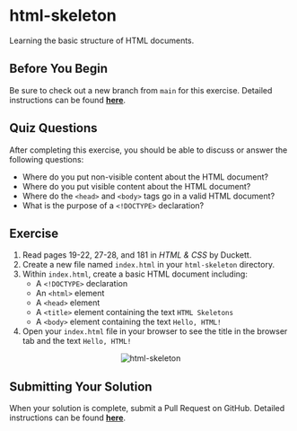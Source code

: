 # html-skeleton

Learning the basic structure of HTML documents.

## Before You Begin

Be sure to check out a new branch from `main` for this exercise. Detailed instructions can be found [**here**](../../guides/starting-an-exercise).

## Quiz Questions

After completing this exercise, you should be able to discuss or answer the following questions:

- Where do you put non-visible content about the HTML document?
- Where do you put visible content about the HTML document?
- Where do the `<head>` and `<body>` tags go in a valid HTML document?
- What is the purpose of a `<!DOCTYPE>` declaration?


## Exercise

1. Read pages 19-22, 27-28, and 181 in _HTML & CSS_ by Duckett.
1. Create a new file named `index.html` in your `html-skeleton` directory.
1. Within `index.html`, create a basic HTML document including:
    - A `<!DOCTYPE>` declaration
    - An `<html>` element
    - A `<head>` element
    - A `<title>` element containing the text `HTML Skeletons`
    - A `<body>` element containing the text `Hello, HTML!`
1. Open your `index.html` file in your browser to see the title in the browser tab and the text `Hello, HTML!`

<p align="center">
  <img src="assets/html-skeleton.png" alt="html-skeleton">
</p>

## Submitting Your Solution

When your solution is complete, submit a Pull Request on GitHub. Detailed instructions can be found [**here**](../../guides/submitting-your-solution).

